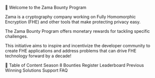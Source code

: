 🎉 Welcome to the Zama Bounty Program

Zama is a cryptography company working on Fully Homomorphic Encryption (FHE) and other tools that make protecting privacy easy.

The Zama Bounty Program offers monetary rewards for tackling specific challenges.

This initiative aims to inspire and incentivize the developer community to create FHE applications and address problems that can drive FHE technology forward by a decade!

📃 Table of Content
Season 8 Bounties
Register
Leaderboard
Previous Winning Solutions
Support
FAQ
